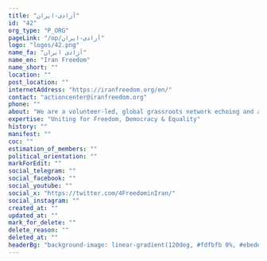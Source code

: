 ```yaml
---
title: "آزادی-ایران"
id: "42"
org_type: "P_ORG"
pageLink: "/op/آزادی-ایران"
logo: "logos/42.png"
name_fa: "آزادی ایران"
name_en: "Iran Freedom"
name_short: ""
location: ""
post_location: ""
internetAddress: "https://iranfreedom.org/en/"
contact: "actioncenter@iranfreedom.org"
phone: ""
about: "We are a volunteer-led, global grassroots network echoing and amplifying the voices of the Iranian people working to support change, freedom, equality and fundamental human rights in Iran. Our 40-year movement represents the struggle of Iranian people living in and outside of Iran to create a just and peaceful future.  We believe in the principles outlined in NCRI’s President-elect Maryam Rajavi’s 10-Point Plan for the Future of Iran and that democracy in Iran is the pathway to security and stability in the Middle East.Through our collective action and steadfast commitment to our cause, we continue to grow in numbers and unite the international community behind all those fighting for freedom, democracy and equality in Iran."
expertise: "Uniting for Freedom, Democracy & Equality​"
history: ""
manifest: ""
coc: ""
estimation_of_members: ""
political_orientation: ""
markForEdit: ""
social_telegram: ""
social_facebook: ""
social_youtube: ""
social_x: "https://twitter.com/4FreedominIran/"
social_instagram: ""
created_at: ""
updated_at: ""
mark_for_delete: ""
delete_reason: ""
deleted_at: ""
headerBg: "background-image: linear-gradient(120deg, #fdfbfb 0%, #ebedee 100%);"
---
```


